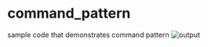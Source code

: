 # command_pattern
sample code that demonstrates command pattern
![output](https://user-images.githubusercontent.com/23944974/166626418-f17605ac-b9bb-4fa6-8bba-b19b3ca4e678.PNG)

